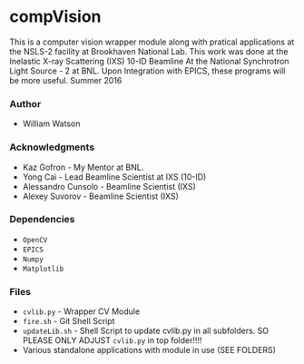 # compVision
This is a computer vision wrapper module along with pratical applications at the NSLS-2 facility at Brookhaven National Lab.
This work was done at the Inelastic X-ray Scattering (IXS) 10-ID Beamline At the National Synchrotron Light Source - 2 at BNL. Upon Integration with EPICS, these programs will be more useful.
Summer 2016

### Author ###
* William Watson

### Acknowledgments ###
* Kaz Gofron - My Mentor at BNL. 
* Yong Cai - Lead Beamline Scientist at IXS (10-ID)
* Alessandro Cunsolo - Beamline Scientist (IXS)
* Alexey Suvorov - Beamline Scientist (IXS)

### Dependencies ###
* `OpenCV`
* `EPICS`
* `Numpy`
* `Matplotlib`

### Files ###
* `cvlib.py` - Wrapper CV Module
* `fire.sh` - Git Shell Script
* `updateLib.sh` - Shell Script to update cvlib.py in all subfolders. SO PLEASE ONLY ADJUST `cvlib.py` in top folder!!!!
* Various standalone applications with module in use (SEE FOLDERS)
